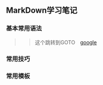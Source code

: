 ## MarkDown学习笔记
### 基本常用语法
>> 这个跳转到GOTO　[google][]

### 常用技巧

### 常用模板

[google]: http://www.google.com "google"

